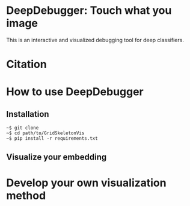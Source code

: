 # DeepDebugger: Touch what you image
This is an interactive and visualized debugging tool for deep classifiers.

# Citation


# How to use DeepDebugger
## Installation
```console
~$ git clone 
~$ cd path/to/GridSkeletonVis
~$ pip install -r requirements.txt
```
## Visualize your embedding

# Develop your own visualization method

